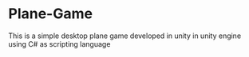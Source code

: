 # Plane-Game
This is a simple desktop plane game developed in unity in unity engine using C# as scripting language
